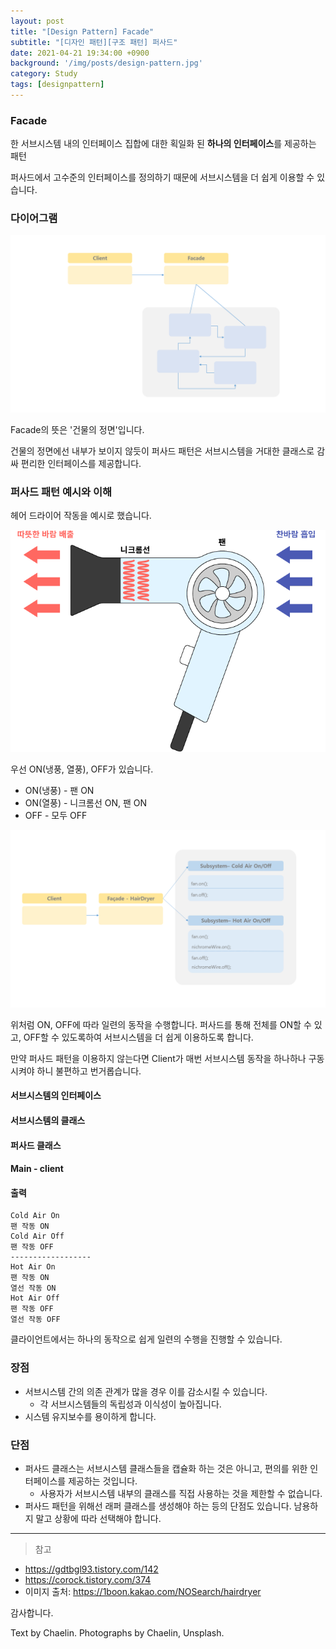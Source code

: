 ```yaml
---
layout: post
title: "[Design Pattern] Facade"
subtitle: "[디자인 패턴][구조 패턴] 퍼사드"
date: 2021-04-21 19:34:00 +0900
background: '/img/posts/design-pattern.jpg'
category: Study
tags: [designpattern]
---
```

### Facade
한 서브시스템 내의 인터페이스 집합에 대한 획일화 된 **하나의 인터페이스**를 제공하는 패턴

퍼사드에서 고수준의 인터페이스를 정의하기 때문에 서브시스템을 더 쉽게 이용할 수 있습니다.

### 다이어그램
<img class="img-fluid" src="/img/posts/inPost/facade-02.png">

Facade의 뜻은 '건물의 정면'입니다.

건물의 정면에선 내부가 보이지 않듯이 퍼사드 패턴은 서브시스템을 거대한 클래스로 감싸 편리한 인터페이스를 제공합니다.

### 퍼사드 패턴 예시와 이해
헤어 드라이어 작동을 예시로 했습니다.

<img class="img-fluid" src="/img/posts/inPost/dryer.png">

우선 ON(냉풍, 열풍), OFF가 있습니다.

* ON(냉풍) - 팬 ON
* ON(열풍) - 니크롬선 ON, 팬 ON
* OFF - 모두 OFF

<img class="img-fluid" src="/img/posts/inPost/facade-03.png">

위처럼 ON, OFF에 따라 일련의 동작을 수행합니다. 퍼사드를 통해 전체를 ON할 수 있고, OFF할 수 있도록하여 서브시스템을 더 쉽게 이용하도록 합니다.

만약 퍼사드 패턴을 이용하지 않는다면 Client가 매번 서브시스템 동작을 하나하나 구동시켜야 하니 불편하고 번거롭습니다.

#### 서브시스템의 인터페이스
<script src="https://gist.github.com/chaelin1211/38ca8c1a83460ddb99a894626ef5c616.js"></script>

#### 서브시스템의 클래스
<script src="https://gist.github.com/chaelin1211/960d424d5c75963b16cf2ced43e16e2d.js"></script>

#### 퍼사드 클래스
<script src="https://gist.github.com/chaelin1211/d24dd992db3b7bc37d2b1c4f59f9f81d.js"></script>

#### Main - client
<script src="https://gist.github.com/chaelin1211/b159b6c488ddbab9a55ceccebd04c6ef.js"></script>

#### 출력
```
Cold Air On
팬 작동 ON
Cold Air Off
팬 작동 OFF
------------------
Hot Air On
팬 작동 ON
열선 작동 ON
Hot Air Off
팬 작동 OFF
열선 작동 OFF
```

클라이언트에서는 하나의 동작으로 쉽게 일련의 수행을 진행할 수 있습니다.

### 장점
* 서브시스템 간의 의존 관계가 많을 경우 이를 감소시킬 수 있습니다.
    * 각 서브시스템들의 독립성과 이식성이 높아집니다.
* 시스템 유지보수를 용이하게 합니다.

### 단점
* 퍼사드 클래스는 서브시스템 클래스들을 캡슐화 하는 것은 아니고, 편의를 위한 인터페이스를 제공하는 것입니다.
    * 사용자가 서브시스템 내부의 클래스를 직접 사용하는 것을 제한할 수 없습니다.
* 퍼사드 패턴을 위해선 래퍼 클래스를 생성해야 하는 등의 단점도 있습니다. 남용하지 말고 상황에 따라 선택해야 합니다.

*****

>참고
* <a href="https://gdtbgl93.tistory.com/142">https://gdtbgl93.tistory.com/142</a>
* <a href="https://corock.tistory.com/374">https://corock.tistory.com/374</a>
* 이미지 출처: <a href="https://1boon.kakao.com/NOSearch/hairdryer">https://1boon.kakao.com/NOSearch/hairdryer</a>

감사합니다.

<p class = "placeholder">Text by Chaelin. Photographs by Chaelin, Unsplash.</p>
